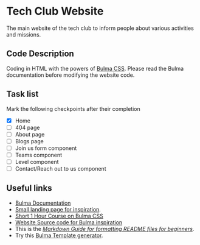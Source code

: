 # Tech Club Website
The main website of the tech club to inform people about various activities and missions.

## Code Description
Coding in HTML with the powers of [Bulma CSS](https://bulma.io/documentation).
Please read the Bulma documentation before modifying the website code.

## Task list
Mark the following checkpoints after their completion
- [x] Home
- [ ] 404 page
- [ ] About page
- [ ] Blogs page
- [ ] Join us form component
- [ ] Teams component
- [ ] Level component
- [ ] Contact/Reach out to us component

## Useful links
* [Bulma Documentation](https://bulma.io/documentation)
* [Small landing page for inspiration](https://www.youtube.com/watch?v=MGC9s4bZQ0Y&t=248s).
* [Short 1 Hour Course on Bulma CSS](https://scrimba.com/g/gbulma)
* [Website Source code for Bulma inspiration](https://github.com/app-generator/bulmaplay)
* This is the *[Markdown Guide for formatting README files for beginners](https://www.markdownguide.org)*.
* Try this [Bulma Template generator](https://bulma.dev).